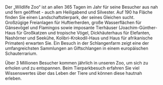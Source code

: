 Der „Wildlife Zoo“ ist an allen 365 Tagen im Jahr für seine Besucher aus nah und fern geöffnet - auch am Heiligabend und Silvester. 
Auf 190 ha Fläche finden Sie einen Landschaftstierpark, der seines Gleichen sucht. Großzügige Freianlagen für Huftierherden, große Wasserflächen für Gänsevögel und Flamingos sowie imposante Tierhäuser (Joachim-Günther-Haus für Großkatzen und tropische Vögel, Dickhäuterhaus für Elefanten, Nashörner und Seekühe, Kolibri-Krokodil-Haus und Haus für afrikanische Primaten) erwarten Sie. Ein Besuch in der Schlangenfarm zeigt eine der umfangreichsten Sammlungen an Giftschlangen in einem europäischen Schauterrarium. 

Über 3 Millionen Besucher kommen jährlich in unseren Zoo, um sich zu erholen und zu entspannen. Beim Tierparkbesuch erfahren Sie viel Wissenswertes über das Leben der Tiere und können diese hautnah erleben.
